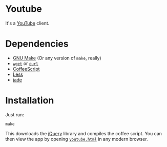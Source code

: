 # Youtube

It's a [YouTube][youtube] client.

# Dependencies

* [GNU Make][make] (Or any version of `make`, really)
* [`wget`][wget] or [`curl`][curl]
* [CoffeeScript][coffee]
* [Less][less]
* [jade][jade]

# Installation

Just run:

    make

This downloads the [jQuery][jquery] library and compiles the coffee
script. You can then view the app by opening [`youtube.html`][youtube.html] in any modern
browser.

[make]: http://www.gnu.org/software/make/ (GNU Make - GNU Project)
[wget]: http://www.gnu.org/software/wget/ (GNU Wget)
[curl]: http://curl.haxx.se/ (cURL and libcurl)
[coffee]: http://coffeescript.org/ (CoffeeScript)
[less]: http://lesscss.org/ (LESS « The Dynamic Stylesheet language)
[jade]: http://jade-lang.com/ (Jade - Template Engine)
[youtube]: http://www.youtube.com/ (YouTube - Broadcast Yourself)
[jquery]: http://jquery.com/ (jQuery: The Write Less, Do More, JavaScript Library)
[youtube.html]: youtube.html (Youtube)
